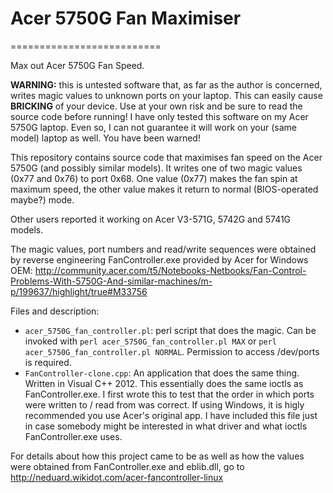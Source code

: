 # Acer 5750G Fan Maximiser
==========================

Max out Acer 5750G Fan Speed.

**WARNING:** this is untested software that, as far as the author is concerned, writes magic values to unknown ports on your laptop. This can easily cause **BRICKING** of your device. Use at your own risk and be sure to read the source code before running! I have only tested this software on my Acer 5750G laptop. Even so, I can not guarantee it will work on your (same model) laptop as well. You have been warned!

This repository contains source code that maximises fan speed on the Acer 5750G (and possibly similar models). It writes one of two magic values (0x77 and 0x76) to port 0x68. One value (0x77) makes the fan spin at maximum speed, the other value makes it return to normal (BIOS-operated maybe?) mode.

Other users reported it working on Acer V3-571G, 5742G and 5741G models.

The magic values, port numbers and read/write sequences were obtained by reverse engineering FanController.exe provided by Acer for Windows OEM:
http://community.acer.com/t5/Notebooks-Netbooks/Fan-Control-Problems-With-5750G-And-similar-machines/m-p/199637/highlight/true#M33756

Files and description:
* `acer_5750G_fan_controller.pl`: perl script that does the magic.
Can be invoked with `perl acer_5750G_fan_controller.pl MAX` or `perl acer_5750G_fan_controller.pl NORMAL`.
Permission to access /dev/ports is required.
* `FanController-clone.cpp`: An application that does the same thing. Written in Visual C++ 2012.
This essentially does the same ioctls as FanController.exe. I first wrote this to test that the order in which ports were written to / read from was correct.
If using Windows, it is higly recommended you use Acer's original app.
I have included this file just in case somebody might be interested in what driver and what ioctls FanController.exe uses.

For details about how this project came to be as well as how the values were obtained from FanController.exe and eblib.dll, go to http://neduard.wikidot.com/acer-fancontroller-linux

